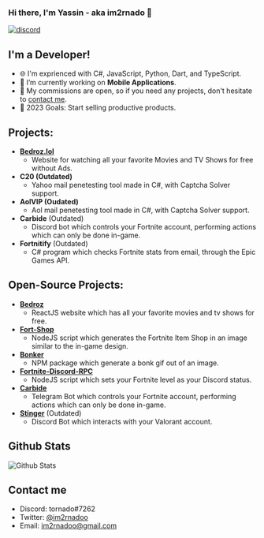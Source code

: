 ### Hi there, I'm Yassin - aka im2rnado 👋

<p align="left">
<a href="https://discord.com/channels/@me"><img src="https://img.shields.io/badge/Discord-tornado%237262-%237289DA?style=flat&logo=discord" alt="discord"/></a>
</p>

## I'm a Developer!

- 🌐 I'm exprienced with C#, JavaScript, Python, Dart, and TypeScript.
- 🔭 I’m currently working on **Mobile Applications**.
- 🌱 My commissions are open, so if you need any projects, don't hesitate to [contact me](#contact-me).
- 🥅 2023  Goals: Start selling productive products.

## Projects:

* **[Bedroz.lol](https://bedroz.lol)**
  * Website for watching all your favorite Movies and TV Shows for free without Ads.
* **C20 (Outdated)**
  * Yahoo mail penetesting tool made in C#, with Captcha Solver support.
* **AolVIP (Oudated)**
  * Aol mail penetesting tool made in C#, with Captcha Solver support.
* **Carbide** (Outdated)
  * Discord bot which controls your Fortnite account, performing actions which can only be done in-game.
* **Fortnitify** (Outdated)
   * C# program which checks Fortnite stats from email, through the Epic Games API.

## Open-Source Projects:

* **[Bedroz](https://github.com/im2rnado/bedroz)**
  * ReactJS website which has all your favorite movies and tv shows for free.
* **[Fort-Shop](https://github.com/im2rnado/Fort-Shop)**
  * NodeJS script which generates the Fortnite Item Shop in an image similar to the in-game design.
* **[Bonker](https://github.com/im2rnado/Bonker.js)**
  * NPM package which generate a bonk gif out of an image.
* **[Fortnite-Discord-RPC](https://github.com/im2rnado/Fortnite-Discord-RPC)**
  * NodeJS script which sets your Fortnite level as your Discord status.
* **[Carbide](https://t.me/CarbideFNBot)**
  * Telegram Bot which controls your Fortnite account, performing actions which can only be done in-game.
* **[Stinger](https://github.com/im2rnado/Stinger-Help)** (Outdated)
  * Discord Bot which interacts with your Valorant account.

## Github Stats
<img src="https://github-readme-stats.vercel.app/api?username=im2rnado&show_icons=true&theme=light&count_private=true" alt="Github Stats"/>

## Contact me
- Discord: tornado#7262
- Twitter: [@im2rnadoo](https://twitter.com/im2rnadoo)
- Email: im2rnadoo@gmail.com
